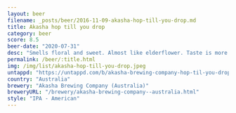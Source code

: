 ```yaml
---
layout: beer
filename: _posts/beer/2016-11-09-akasha-hop-till-you-drop.md
title: Akasha hop till you drop
category: beer
score: 8.5
beer-date: "2020-07-31"
desc: "Smells floral and sweet. Almost like elderflower. Taste is more on the dank side"
permalink: /beer/:title.html
img: /img/list/akasha-hop-till-you-drop.jpeg
untappd: "https://untappd.com/b/akasha-brewing-company-hop-til-you-drop/3638124"
country: "Australia"
brewery: "Akasha Brewing Company (Australia)"
breweryURL: "/brewery/akasha-brewing-company--australia.html"
style: "IPA - American"
---
```

